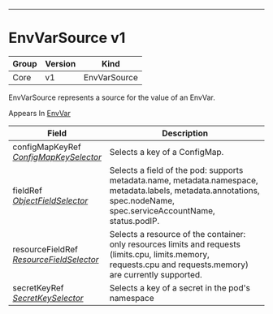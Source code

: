 

-----------
# EnvVarSource v1



Group        | Version     | Kind
------------ | ---------- | -----------
Core | v1 | EnvVarSource







EnvVarSource represents a source for the value of an EnvVar.

<aside class="notice">
Appears In <a href="#envvar-v1">EnvVar</a> </aside>

Field        | Description
------------ | -----------
configMapKeyRef <br /> *[ConfigMapKeySelector](#configmapkeyselector-v1)*  | Selects a key of a ConfigMap.
fieldRef <br /> *[ObjectFieldSelector](#objectfieldselector-v1)*  | Selects a field of the pod: supports metadata.name, metadata.namespace, metadata.labels, metadata.annotations, spec.nodeName, spec.serviceAccountName, status.podIP.
resourceFieldRef <br /> *[ResourceFieldSelector](#resourcefieldselector-v1)*  | Selects a resource of the container: only resources limits and requests (limits.cpu, limits.memory, requests.cpu and requests.memory) are currently supported.
secretKeyRef <br /> *[SecretKeySelector](#secretkeyselector-v1)*  | Selects a key of a secret in the pod's namespace






